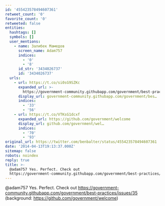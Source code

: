 ```yaml
---
id: '455423578494607361'
retweet_count: '0'
favorite_count: '0'
retweeted: false
entities:
  hashtags: []
  symbols: []
  user_mentions:
    - name: Залибек Мамедов
      screen_name: Adam757
      indices:
        - '0'
        - '8'
      id_str: '3434026737'
      id: '3434026737'
  urls:
    - url: https://t.co/si0sG9SZKc
      expanded_url: >-
        https://government-community.githubapp.com/government/best-practices/issues/35
      display_url: government-community.githubapp.com/government/bes…
      indices:
        - '33'
        - '56'
    - url: https://t.co/VTKsG1dcxf
      expanded_url: https://github.com/government/welcome
      display_url: github.com/government/wel…
      indices:
        - '70'
        - '93'
original_url: https://twitter.com/benbalter/status/455423578494607361
date: '2014-04-13T19:13:37.000Z'
sitemap: false
robots: noindex
reply: true
title: >-
  @adam757 Yes. Perfect. Check out
  https://government-community.githubapp.com/government/best-practices/issues/35…
---
```


@adam757 Yes. Perfect. Check out https://government-community.githubapp.com/government/best-practices/issues/35 (background: https://github.com/government/welcome)